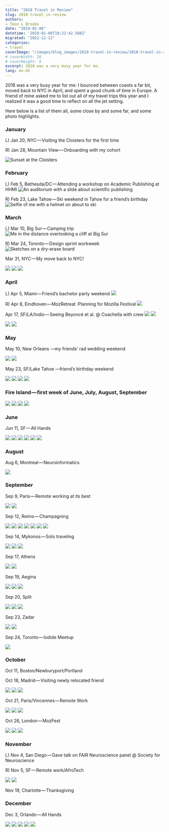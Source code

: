 ```yaml
---
title: "2018 Travel in Review"
slug: 2018-travel-in-review
authors:
- Teon L Brooks
date: "2019-01-06"
datetime: '2019-01-06T18:22:42.588Z'
migrated: "2022-12-12"
categories:
- travel
coverImage: "/images/blog_images/2018-travel-in-review/2018-travel-in-review.png"
# coverWidth: 16
# coverHeight: 9
excerpt: 2018 was a very busy year for me.
lang: en-US
---
```


2018 was a very busy year for me: I bounced between coasts a far bit, moved back to NYC in April, and spent a good chunk of time in Europe. A friend of mine asked me to list out all of my travel trips this year and I realized it was a good time to reflect on all the jet setting.

Here below is a list of them all, some close by and some far, and some photo highlights.

### January

L) Jan 20, NYC — Visiting the Cloisters for the first time

R) Jan 28, Mountain View — Onboarding with my cohort

<img src='/images/blog_images/2018-travel-in-review/cloisers.jpeg' alt='Sunset at the Cloisters'>

### February

L) Feb 5, Bethesda/DC — Attending a workshop on Academic Publishing at HHMI
<img src='/images/blog_images/2018-travel-in-review/hhmi.jpeg' alt='An auditorium with a slide about scientific publishing'>

R) Feb 23, Lake Tahoe — Ski weekend in Tahoe for a friend’s birthday
<img src='/images/blog_images/2018-travel-in-review/tahoe.jpeg' alt='Selfie of me with a helmet on about to ski'>

### March

L) Mar 10, Big Sur — Camping trip
<img src='/images/blog_images/2018-travel-in-review/big-sur.jpeg' alt='Me in the distance overlooking a cliff at Big Sur'>

R) Mar 24, Toronto — Design sprint workweek
<img src='/images/blog_images/2018-travel-in-review/toronto-design-sprint.jpeg' alt='Sketches on a dry-erase board'>

Mar 31, NYC — My move back to NYC!

<img src='/images/blog_images/2018-travel-in-review/1__vQ3SMGvAEZ7l9m9fozFCNg.jpeg' />
<img src='/images/blog_images/2018-travel-in-review/1__uOA7YFa9I__TjrcQ3qNfNRQ.jpeg' />
<img src='/images/blog_images/2018-travel-in-review/1__rkp8VRqmOnWO8uWPBiO1Ow.jpeg' />


### April

L) Apr 5, Miami — Friend’s bachelor party weekend
<img src='/images/blog_images/2018-travel-in-review/1__s__nFSSI7H2pPGab__Q2GNuA.jpeg' />

R) Apr 8, Eindhoven — MozRetreat :Planning for Mozilla Festival
<img src='/images/blog_images/2018-travel-in-review/1__99jKfFB5dUyWuVysk2WKKA.jpeg' />


Apr 17, SF/LA/Indio — Seeing Beyoncé et al. @ Coachella with crew
<img src='/images/blog_images/2018-travel-in-review/1__ul0X__zpXd0GbvyyRqp3rsg.jpeg' />
<img src='/images/blog_images/2018-travel-in-review/1__L37rQSxUuSkzghsNU26N2Q.jpeg' />


<img src='/images/blog_images/2018-travel-in-review/1__h4j2XJFr2Z7JGLyx8E__KZg.jpeg' />
<img src='/images/blog_images/2018-travel-in-review/1__ejAp0vzlaB9N__TZnhENQtg.jpeg' />


### May

May 10, New Orleans —my friends’ rad wedding weekend

<img src='/images/blog_images/2018-travel-in-review/1__Sr1IA5IEe6R__ke8v__MfphA.jpeg' />
<img src='/images/blog_images/2018-travel-in-review/1__x__YPob1KVT4gYro__QIrbwg.jpeg' />


May 23, SF/Lake Tahoe —friend’s birthday weekend

<img src='/images/blog_images/2018-travel-in-review/1____dnqubGrH__tRcRJgniOe7Q.jpeg' />
<img src='/images/blog_images/2018-travel-in-review/1__GDL8pAc____arKPi3J23JrFA.jpeg' />
<img src='/images/blog_images/2018-travel-in-review/1__yE868zeoUpqu__h31kkVDGg.jpeg' />
<img src='/images/blog_images/2018-travel-in-review/1__w87xBWNxn1DtYRtyLh1mag.jpeg' />

### Fire Island — first week of June, July, August, September

<img src='/images/blog_images/2018-travel-in-review/1__MyEW8H04TidCZf6YUK8pEQ.jpeg' />
<img src='/images/blog_images/2018-travel-in-review/1__doMPU3BO__cCo5g4PJNkO9Q.jpeg' />

<img src='/images/blog_images/2018-travel-in-review/1____OPUBw4f2MsAd0k66kGSRA.jpeg' />
<img src='/images/blog_images/2018-travel-in-review/1__qma0dVZeUe__fHKH01L4jUg.jpeg' />

### June

Jun 11, SF — All Hands

<img src='/images/blog_images/2018-travel-in-review/1__DlgN4L3iPsdzvg67uAmOlA.jpeg' />
<img src='/images/blog_images/2018-travel-in-review/1__ItLLVL9QApE5FPTd__aqnLw.jpeg' />
<img src='/images/blog_images/2018-travel-in-review/1__WQC3tlFs3__YxZv6oIjZjQg.jpeg' />

<img src='/images/blog_images/2018-travel-in-review/1__AV2hEbB7zH6VFxPT9pWILA.jpeg' />
<img src='/images/blog_images/2018-travel-in-review/1__Nr0Y49BqtGDMCMr4NvcTQg.jpeg' />
<img src='/images/blog_images/2018-travel-in-review/1__Wqjqdr5VVF5nX5RmJJ__C2w.jpeg' />

### August

Aug 6, Montreal — Neuroinformatics

<img src='/images/blog_images/2018-travel-in-review/1__crGZScJBynv0mee6EGsYCQ.jpeg' />

### September

Sep 9, Paris — Remote working at its best

<img src='/images/blog_images/2018-travel-in-review/1__7MC1T____L3V7BeuQIJhmVKw.jpeg' />
<img src='/images/blog_images/2018-travel-in-review/1__JBwPh0XhEcZJcFNRsS1XiA.jpeg' />

Sep 12, Reims — Champagning

<img src='/images/blog_images/2018-travel-in-review/1__D1FDnS5fsly8TkqiWAsktw.jpeg' />
<img src='/images/blog_images/2018-travel-in-review/1__gNTBRe7y7uJmPGEXs4gfQg.jpeg' />

<img src='/images/blog_images/2018-travel-in-review/1__W9loE2CMbz7J__7k3PUV7EQ.jpeg' />
<img src='/images/blog_images/2018-travel-in-review/1__eYPFBQYviqK__KbTcDRMA0Q.jpeg' />

<img src='/images/blog_images/2018-travel-in-review/1__ywiTiEzJSEXz0wqWDT3isA.jpeg' />
<img src='/images/blog_images/2018-travel-in-review/1__PCfaTQcCvgewa0kN__nIDYw.jpeg' />
<img src='/images/blog_images/2018-travel-in-review/1__DtLHM8sQqRwh4ZNxfGmt9g.jpeg' />

Sep 14, Mykonos — Solo traveling

<img src='/images/blog_images/2018-travel-in-review/1__kWskemefMBKKlFE9__3F__NA.jpeg' />
<img src='/images/blog_images/2018-travel-in-review/1____IvklwkGBWYdiwkCFGN3uA.jpeg' />
<img src='/images/blog_images/2018-travel-in-review/1__6K425MLYXqrXUE2FoJXE0w.jpeg' />

Sep 17, Athens

<img src='/images/blog_images/2018-travel-in-review/1__82j9l9Ftx5j5kk__Zpvm8Pg.jpeg' />
<img src='/images/blog_images/2018-travel-in-review/1__r6e6cMGNNb5fs3IYVfwGMw.jpeg' />

Sep 19, Aegina

<img src='/images/blog_images/2018-travel-in-review/1__SODyr0DA74P__shG47Eb6bA.jpeg' />
<img src='/images/blog_images/2018-travel-in-review/1__Vp3ySrBuaCv7iKk__A1PBLQ.jpeg' />
<img src='/images/blog_images/2018-travel-in-review/1__aWhtA__QDQzQO97SiOtZEJw.jpeg' />

Sep 20, Split

<img src='/images/blog_images/2018-travel-in-review/1__cXq__rOPcQ__hGfp9mG5yYcw.jpeg' />
<img src='/images/blog_images/2018-travel-in-review/1__E6GoidqZD3cL__KNMCPNyOg.jpeg' />
<img src='/images/blog_images/2018-travel-in-review/1__GBFOtnBkcOU3U2OTCWS3Jw.jpeg' />

Sep 23, Zadar

<img src='/images/blog_images/2018-travel-in-review/1____rP0__dmbvqJ9rx__M0XREIw.jpeg' />
<img src='/images/blog_images/2018-travel-in-review/1__cG4AVk__LFMRMKnbJ7YjkEA.jpeg' />

Sep 24, Toronto — Iodide Meetup

<img src='/images/blog_images/2018-travel-in-review/1__ZYm4vGux1UFsQMf__hxeSQg.jpeg' />

### October

Oct 11, Boston/Newburyport/Portland

Oct 18, Madrid — Visiting newly relocated friend

<img src='/images/blog_images/2018-travel-in-review/1__DzJCchXAGx4EcpRjsliOcQ.jpeg' />
<img src='/images/blog_images/2018-travel-in-review/1__uf2AF9qJ__cvx6dXRk19Tcw.jpeg' />
<img src='/images/blog_images/2018-travel-in-review/1____yC7__8vXcRoLDfdRmnxf1w.jpeg' />

Oct 21, Paris/Vincennes — Remote Work

<img src='/images/blog_images/2018-travel-in-review/1__4vcjw7nID55n18__4IP7mLA.jpeg' />
<img src='/images/blog_images/2018-travel-in-review/1__ZSZJqUwRD1V__6qfeUj2gaA.jpeg' />
<img src='/images/blog_images/2018-travel-in-review/1__elfooAONe__0XBQsrE4e9RA.jpeg' />

Oct 26, London — MozFest

<img src='/images/blog_images/2018-travel-in-review/1__eU5M8Dmn0aQJkNQc5DlFcA.jpeg' />
<img src='/images/blog_images/2018-travel-in-review/1__pA1aVEwpMBXWH__MvGLtSlA.jpeg' />
<img src='/images/blog_images/2018-travel-in-review/1__t__fq2E9vSJI0uC__WO3Ct7Q.jpeg' />

### November

L) Nov 4, San Diego — Gave talk on FAIR Neuroscience panel @ Society for Neuroscience

R) Nov 5, SF — Remote work/AfroTech

<img src='/images/blog_images/2018-travel-in-review/1__RjhSVH6VmgPoCCBhLawmjA.jpeg' />
<img src='/images/blog_images/2018-travel-in-review/1__78wqaBp754QjDTI__ot7hCg.jpeg' />

Nov 19, Charlotte — Thanksgiving

### December

Dec 3, Orlando — All Hands

<img src='/images/blog_images/2018-travel-in-review/1__Sht6dREiAsDz9XI16MLh6A.jpeg' />
<img src='/images/blog_images/2018-travel-in-review/1____kP93SbGYj5SIOi__6PqnNw.jpeg' />

<img src='/images/blog_images/2018-travel-in-review/1__XKnP6dwVWxC__DXgNLd__VaQ.jpeg' />
<img src='/images/blog_images/2018-travel-in-review/1__24r__hxOrp4gB6n4CbTSiKw.jpeg' />
<img src='/images/blog_images/2018-travel-in-review/1__k2FeZ94MkZ__v5FwTHYRWHw.jpeg' />
